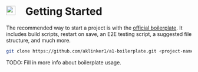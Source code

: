 # <img height="25" src="https://user-images.githubusercontent.com/10101283/66178622-8f14d480-e62b-11e9-8db7-d18cc7885fb3.png"> &ensp; Getting Started

The recommended way to start a project is with the [official boilerplate](https://github.com/aklinker1/a1-boilerplate). It includes build scripts, restart on save, an E2E testing script, a suggested file structure, and much more.

```bash
git clone https://github.com/aklinker1/a1-boilerplate.git <project-name>
```

TODO: Fill in more info about boilerplate usage.
